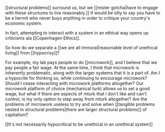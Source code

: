 [[structural problems]] surround us, but we [[mister gotcha|have to engage with these structures to live reasonably.]] It would be silly to say you have to be a hermit who never buys anything in order to critique your country's economic system.

In fact, attempting to interact with a system in an ethical way opens up criticisms ala [[Copenhagen Ethics]].

So how do we separate a [[we are all immoral|reasonable level of unethical living]] from [[hypocrisy]]?

For example, my lab pays people to do [[microwork]], and I believe that we pay people a fair wage. At the same time, I think that microwork is inherently problematic, along with the larger systems that it is a part of. Am I a hypocrite for thinking so, while continuing to encourage microwork? Should I cease interacting with microwork platforms altogether? Our microwork platform of choice (mechanical turk) allows us to set a good wage, but what if there are aspects of mturk that I don't like and can't control, is my only option to step away from mturk altogether? Are the problems of microwork useless to try and solve when [[tangible problems nested in structural problems|there are larger structural problems]] of capitalism?

[[It's not necessarily hypocritical to be unethical in an unethical system]]
